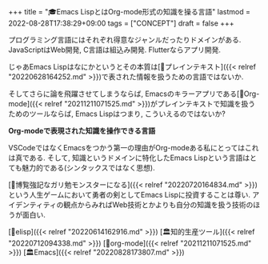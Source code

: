 +++
title = "🎓Emacs LispとはOrg-mode形式の知識を操る言語"
lastmod = 2022-08-28T17:38:29+09:00
tags = ["CONCEPT"]
draft = false
+++

プログラミング言語にはそれぞれ得意なジャンルだったりドメインがある. JavaScriptはWeb開発, C言語は組込み開発. Flutterならアプリ開発.

じゃあEmacs Lispはなにかというとその本質は[📝プレインテキスト]({{< relref "20220628164252.md" >}})で表された情報を扱うための言語ではないか.

そしてさらに論を飛躍させてしまうならば, Emacsのキラーアプリである[📝Org-mode]({{< relref "20211211071525.md" >}})がプレインテキストで知識を扱うためのツールならば, Emacs Lispはつまり, こういえるのではないか?

**Org-modeで表現された知識を操作できる言語**

VSCodeではなくEmacsをつかう第一の理由がOrg-modeある私にとってはこれは真である. そして, 知識というドメインに特化したEmacs Lispという言語はとても魅力的である(シンタックスではなく思想).

[🦊博覧強記なガリ勉モンスターになる]({{< relref "20220720164834.md" >}})という人生ゲームにおいて勇者の剣としてEmacs Lispに投資することは尊い. アイデンティティの観点からみればWeb技術とかよりも自分の知識を扱う技術のほうが面白い.

[🔖elisp]({{< relref "20220614162916.md" >}}) [🏛知的生産ツール]({{< relref "20220712094338.md" >}}) [🔖org-mode]({{< relref "20211211071525.md" >}}) [🏛Emacs]({{< relref "20220828173807.md" >}})
